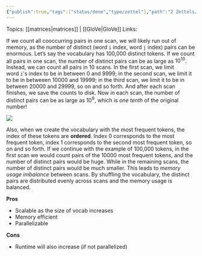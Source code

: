 ```yaml
---
{"publish":true,"tags":["status/done","type/zettel"],"path":"2 Zettels/memory efficient co-occurrence matrix creation.md","permalink":"/2-zettels/memory-efficient-co-occurrence-matrix-creation/","PassFrontmatter":true}
---
```



Topics: [[matrices\|matrices]] | [[GloVe\|GloVe]]
Links:

If we count all cooccurring pairs in one scan, we will likely run out of memory, as the number of distinct (word `i` index, word `j` index) pairs can be enormous. Let’s say the vocabulary has 100,000 distinct tokens. If we count all pairs in one scan, the number of distinct pairs can be as large as $10^{10}$. Instead, we can count all pairs in 10 scans. In the first scan, we limit word `i`'s index to be in between 0 and 9999; in the second scan, we limit it to be in betweeen 10000 and 19999; in the third scan, we limit it to be in between 20000 and 29999, so on and so forth. And after each scan finishes, we save the counts to disk. Now in each scan, the number of distinct pairs can be as large as $10^9$, which is *one tenth* of the original number!

![](https://res.cloudinary.com/dcameztw9/image/upload/v1727761797/yscsfr2ixycpbkzt7uqr.png)

Also, when we create the vocabulary with the most frequent tokens, the index of these tokens are **ordered**. Index 0 corresponds to the most frequent token, index 1 corresponds to the second most frequent token, so on and so forth. If we continue with the example of 100,000 tokens, in the first scan we would count pairs of the 10000 most frequent tokens, and the number of distinct pairs would be huge. While in the remaining scans, the number of distinct pairs would be much smaller. This leads to *memory usage imbalance* between scans. By shuffling the vocabulary, the distinct pairs are distributed evenly across scans and the memory usage is balanced.

**Pros**
- Scalable as the size of vocab increases
- Memory efficient
- Parallelizable

**Cons**
- Runtime will also increase (if not parallelized)